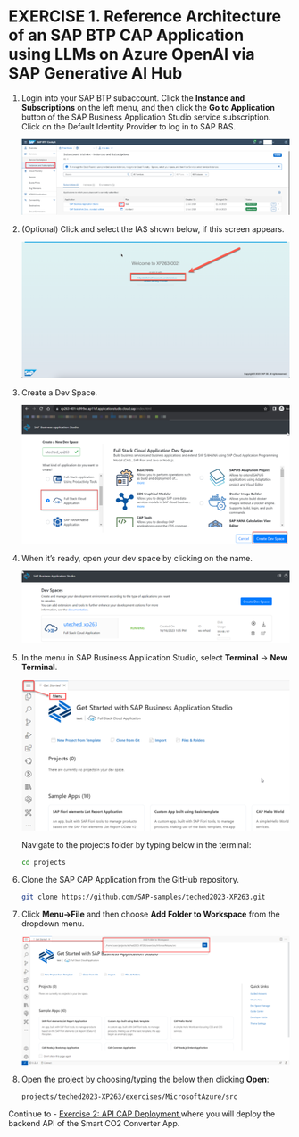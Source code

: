 # EXERCISE 1. Reference Architecture of an SAP BTP CAP Application using LLMs on Azure OpenAI via SAP Generative AI Hub

<!--## Prerequisites 

## Setting-Up SAP Business Application Studio (BAS) with Smart Converter Project

Search for your user under **Security -> Users**. Click on **...** to seelct Assign Role Collection, search for **Business_Application_Studio** and assign all the roles to your user.

  ![Alt text](../assets/pre-basrole.png)-->

1. Login into your SAP BTP subaccount. Click the **Instance and Subscriptions** on the left menu, and then click the **Go to Application** button of the SAP Business Application Studio service subscription. Click on the Default Identity Provider to log in to SAP BAS.

    ![Alt text](../assets/cap-dev-1.png)

2.  (Optional) Click and select the IAS shown below, if this screen appears.

    ![Alt text](../assets/chooseIAS.png)

2. Create a Dev Space.

    ![Alt text](../assets/cap-dev-2.png)

3. When it’s ready, open your dev space by clicking on the name. 

    ![Alt text](../assets/cap-dev-3.png)


4. In the menu in SAP Business Application Studio, select **Terminal** &rarr; **New Terminal**.
  
    ![Alt text](../assets/bas_menu.png)

   Navigate to the projects folder by typing below in the terminal:

   ```bash
   cd projects
   ```

7. Clone the SAP CAP Application from the GitHub repository. 

   ```bash
   git clone https://github.com/SAP-samples/teched2023-XP263.git
   ```

8. Click **Menu->File** and then choose **Add Folder to Workspace** from the dropdown menu.

    ![add workspace](../assets/add_workspace.png)

9. Open the project by choosing/typing the below then clicking **Open**:
    ```bash
    projects/teched2023-XP263/exercises/MicrosoftAzure/src
    ```
    
Continue to - [Exercise 2: API CAP Deployment ](../ex3.2/README.md) where you will deploy the backend API of the Smart CO2 Converter App.
